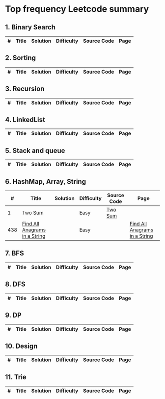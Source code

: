 # Top frequency Leetcode summary

## 1. Binary Search
| #    | Title | Solution | Difficulty | Source Code |    Page     |
| ---- | ----- | -------- | ---------- | ----------- | ----------- |


## 2. Sorting
| #    | Title | Solution | Difficulty | Source Code |    Page     |
| ---- | ----- | -------- | ---------- | ----------- | ----------- |

## 3. Recursion
| #    | Title | Solution | Difficulty | Source Code |    Page     |
| ---- | ----- | -------- | ---------- | ----------- | ----------- |

## 4. LinkedList
| #    | Title | Solution | Difficulty | Source Code |    Page     |
| ---- | ----- | -------- | ---------- | ----------- | ----------- |

## 5. Stack and queue
| #    | Title | Solution | Difficulty | Source Code |    Page     |
| ---- | ----- | -------- | ---------- | ----------- | ----------- |

## 6. HashMap, Array, String
| #    | Title | Solution | Difficulty | Source Code |    Page     |
| ---- | ----- | -------- | ---------- | ----------- | ----------- |
| 1 |  [Two Sum](https://leetcode.com/problems/two-sum/) | | Easy | [Two Sum](https://github.com/zt5rice/LeetcodeHighFreq/tree/master/String/TwoSum.java)| |
|438| [Find All Anagrams in a String](https://leetcode.com/problems/find-all-anagrams-in-a-string/) |  | Easy | | [Find All Anagrams in a String](https://github.com/zt5rice/LeetcodeHighFreq/tree/master/String/AllAnagrams.java)| |

## 7. BFS
| #    | Title | Solution | Difficulty | Source Code |    Page     |
| ---- | ----- | -------- | ---------- | ----------- | ----------- |

## 8. DFS
| #    | Title | Solution | Difficulty | Source Code |    Page     |
| ---- | ----- | -------- | ---------- | ----------- | ----------- |

## 9. DP
| #    | Title | Solution | Difficulty | Source Code |    Page     |
| ---- | ----- | -------- | ---------- | ----------- | ----------- |

## 10. Design
| #    | Title | Solution | Difficulty | Source Code |    Page     |
| ---- | ----- | -------- | ---------- | ----------- | ----------- |

## 11. Trie
| #    | Title | Solution | Difficulty | Source Code |    Page     |
| ---- | ----- | -------- | ---------- | ----------- | ----------- |